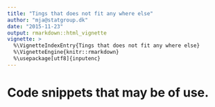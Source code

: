 ```yaml
---
title: "Tings that does not fit any where else"
author: "mja@statgroup.dk"
date: "2015-11-23"
output: rmarkdown::html_vignette
vignette: >
  %\VignetteIndexEntry{Tings that does not fit any where else}
  %\VignetteEngine{knitr::rmarkdown}
  %\usepackage[utf8]{inputenc}
---
```


# Code snippets that may be of use.







































